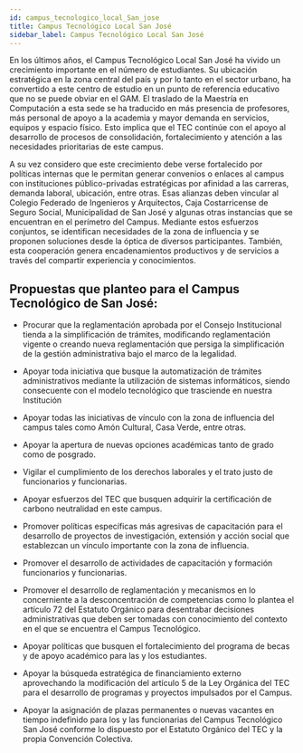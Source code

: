 ```yaml
---
id: campus_tecnologico_local_San_jose
title: Campus Tecnológico Local San José 
sidebar_label: Campus Tecnológico Local San José 
---
```

En los últimos años, el Campus Tecnológico Local San José ha vivido un crecimiento importante en el número de estudiantes. Su ubicación estratégica en la zona central del país y por lo tanto en el sector urbano, ha convertido a este centro de estudio en un punto de referencia educativo que no se puede obviar en el GAM. El traslado de la Maestría en Computación a esta sede se ha traducido en más presencia de profesores, más personal de apoyo a la academia y mayor demanda en servicios, equipos y espacio físico. Esto implica que el TEC continúe con el apoyo al desarrollo de procesos de consolidación, fortalecimiento y atención a las necesidades prioritarias de este campus. 

A su vez considero que este crecimiento debe verse fortalecido por políticas internas que le permitan generar convenios o enlaces al campus con instituciones público-privadas estratégicas por afinidad a las carreras, demanda laboral, ubicación, entre otras. Esas alianzas deben vincular al Colegio Federado de Ingenieros y Arquitectos, Caja Costarricense de Seguro Social, Municipalidad de San José y algunas otras instancias que se encuentran en el perímetro del Campus. Mediante estos esfuerzos conjuntos, se identifican necesidades de la zona de influencia y se proponen soluciones desde la óptica de diversos participantes. También, esta cooperación genera encadenamientos productivos y de servicios a través del compartir experiencia y conocimientos.   

## Propuestas que planteo para el Campus Tecnológico de San José:
- Procurar que la reglamentación aprobada por el Consejo Institucional tienda a la simplificación de trámites, modificando reglamentación vigente o creando nueva reglamentación que persiga la simplificación de la gestión administrativa bajo el marco de la legalidad.   

- Apoyar toda iniciativa que busque la automatización de trámites administrativos mediante la utilización de sistemas informáticos, siendo consecuente con el modelo tecnológico que trasciende en nuestra Institución 

- Apoyar todas las iniciativas de vínculo con la zona de influencia del campus tales como Amón Cultural, Casa Verde, entre otras.

- Apoyar la apertura de nuevas opciones académicas tanto de grado como de posgrado.

- Vigilar el cumplimiento de los derechos laborales y el trato justo de funcionarios y funcionarias.

- Apoyar esfuerzos del TEC que busquen adquirir la certificación de carbono neutralidad en este campus.

- Promover políticas específicas más agresivas de capacitación para el desarrollo de proyectos de investigación, extensión y acción social que establezcan un vínculo importante con la zona de influencia.

- Promover el desarrollo de actividades de capacitación y formación funcionarios y funcionarias.

- Promover el desarrollo de reglamentación y mecanismos en lo concerniente a la desconcentración de competencias como lo plantea el artículo 72 del Estatuto Orgánico para desentrabar decisiones administrativas que deben ser tomadas con conocimiento del contexto en el que se encuentra el Campus Tecnológico.

- Apoyar políticas que busquen el fortalecimiento del programa de becas y de apoyo académico para las y los estudiantes.

- Apoyar la búsqueda estratégica de financiamiento externo aprovechando la modificación del artículo 5 de la Ley Orgánica del TEC para el desarrollo de programas y proyectos impulsados por el Campus.

- Apoyar la asignación de plazas permanentes o nuevas vacantes en tiempo indefinido para los y las funcionarias del Campus Tecnológico San José conforme lo dispuesto por el Estatuto Orgánico del TEC y la propia Convención Colectiva.
